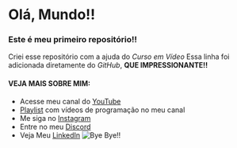# Olá, Mundo!!

### Este é meu **primeiro repositório!!**
Criei esse repositório com a ajuda do _Curso em Vídeo_
Essa linha foi adicionada diretamente do _GitHub_, **QUE IMPRESSIONANTE!!**

#### VEJA MAIS SOBRE MIM:


   * Acesse meu canal do [YouTube](https://youtube.com/gamesantos)
* [Playlist](https://www.youtube.com/playlist?list=PLgjMn24Q0KieV-qjUQuhPn4DWmU5DUsAJ) com vídeos de programação no meu canal 
 * Me siga no [Instagram](https://instagram.com/pedro_henriquebraga)
 * Entre no meu [Discord](https://discord.gg/626zVxa)
 * Veja Meu [LinkedIn](https://www.linkedin.com/in/pedro-henrique-3214251a4)
![Bye Bye!!](https://user-images.githubusercontent.com/62728884/78843508-576f5680-79d9-11ea-9f55-b618848ae94d.gif)
